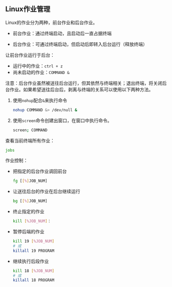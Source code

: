 ## Linux作业管理

Linux的作业分为两种，前台作业和后台作业。

* 前台作业：通过终端启动，且启动后一直占据终端

* 后台作业：可通过终端启动，但启动后即转入后台运行（释放终端）

让前台作业运行于后台：

* 运行中的作业：`ctrl + z`
* 尚未启动的作业：`COMMAND &`

注意：后台作业虽然被送往后台运行，但其依然与终端相关；退出终端，将关闭后台作业。如果希望送往后台后，剥离与终端的关系可以使用以下两种方法。

1. 使用`nohup`配合`&`来执行命令

   ```bash
   nohup COMMAND &> /dev/null &
   ```

2. 使用`screen`命令创建出窗口，在窗口中执行命令。

   ```bash
   screen; COMMAND
   ```

查看当前终端所有作业：

```bash
jobs
```

作业控制：

* 把指定的后台作业调回前台

  ```bash
  fg [[%]JOB_NUM]
  ```

* 让送往后台的作业在后台继续运行

  ```bash
  bg [[%]JOB_NUM]
  ```

* 终止指定的作业

  ```bash
  kill [%JOB_NUM]： 
  ```

* 暂停后端的作业

  ```bash
  kill 19 [%JOB_NUM]
  # 或
  killall 19 PROGRAM
  ```

* 继续执行后段作业

  ```bash
  kill 18 [%JOB_NUM]
  # 或
  killall 18 PROGRAM
  ```

  